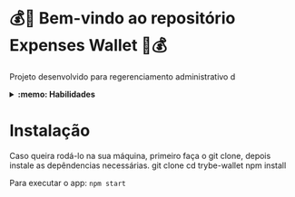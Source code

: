 # 💰👜 Bem-vindo ao repositório Expenses Wallet 🎒💰

Projeto desenvolvido para regerenciamento administrativo d

<details>
  <summary><strong>:memo: Habilidades</strong></summary><br />

Neste projeto, verificamos se você é capaz de:

- Criar um _store_ Redux em aplicações React

- Criar _reducers_ no Redux em aplicações React

- Criar _actions_ no Redux em aplicações React

- Criar _dispatchers_ no Redux em aplicações React

- Conectar Redux aos componentes React

- Criar _actions_ assíncronas na sua aplicação React que faz uso de Redux.
</details>

# <strong> Instalação </strong>

Caso queira rodá-lo na sua máquina, primeiro faça o git clone, depois instale as depêndencias necessárias.
git clone
cd trybe-wallet
npm install

Para executar o app:
<code>npm start</code>
